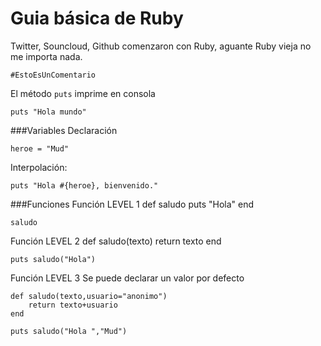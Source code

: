 # Guia básica de Ruby

Twitter, Souncloud, Github comenzaron con Ruby, aguante Ruby vieja no me importa nada.


	#EstoEsUnComentario

El método `puts` imprime en consola

	puts "Hola mundo"

###Variables
Declaración

	heroe = "Mud"
Interpolación:

	puts "Hola #{heroe}, bienvenido."

###Funciones
Función LEVEL 1
	def saludo
		puts "Hola"
	end

	saludo

Función LEVEL 2
	def saludo(texto)
		return texto
	end

	puts saludo("Hola")

Función LEVEL 3
Se puede declarar un valor por defecto

	def saludo(texto,usuario="anonimo")
		return texto+usuario
	end

	puts saludo("Hola ","Mud")
